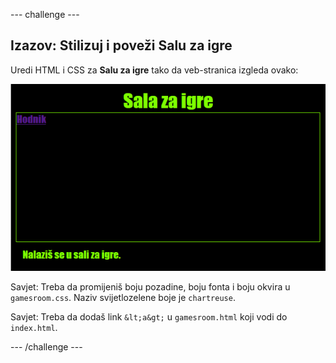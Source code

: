 \--- challenge \---

## Izazov: Stilizuj i poveži Salu za igre

Uredi HTML i CSS za **Salu za igre** tako da veb-stranica izgleda ovako:

![screenshot](images/rooms-games-challenge.png)

Savjet: Treba da promijeniš boju pozadine, boju fonta i boju okvira u `gamesroom.css`. Naziv svijetlozelene boje je `chartreuse`.

Savjet: Treba da dodaš link `&lt;a&gt;` u `gamesroom.html` koji vodi do `index.html`.

\--- /challenge \---